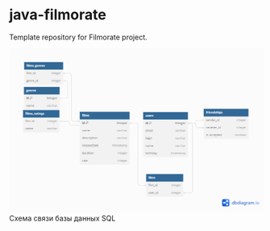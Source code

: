 # java-filmorate
Template repository for Filmorate project.

![films_users_db_scheme.png](films_users_db_scheme.png)
Схема связи базы данных SQL
